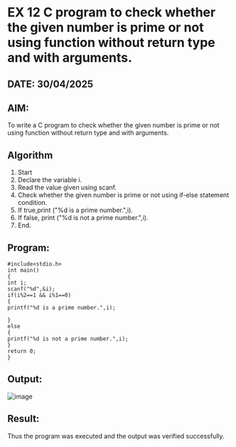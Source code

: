 # EX 12 C program to check whether the given number is prime or not using function without return type and with arguments.
## DATE: 30/04/2025
## AIM:
To write a C program to check whether the given number is prime or not using function without return type and with arguments.

## Algorithm
1. Start 
2. Declare the variable i. 
3. Read the value given using scanf. 
4. Check whether the given number is prime or not using if-else statement condition. 
5. If true,print ("%d is a prime number.",i). 
6. If false, print ("%d is not a prime number.",i). 
7. End.
   
## Program:
```
#include<stdio.h> 
int main() 
{ 
int i; 
scanf("%d",&i); 
if(i%2==1 && i%1==0) 
{ 
printf("%d is a prime number.",i); 
 
} 
else 
{ 
printf("%d is not a prime number.",i); 
} 
return 0; 
} 
```

## Output:
![image](https://github.com/user-attachments/assets/8a30ffee-099f-4226-a72f-3d4ebe61c38b)



## Result:
Thus the program was executed and the output was verified successfully.
